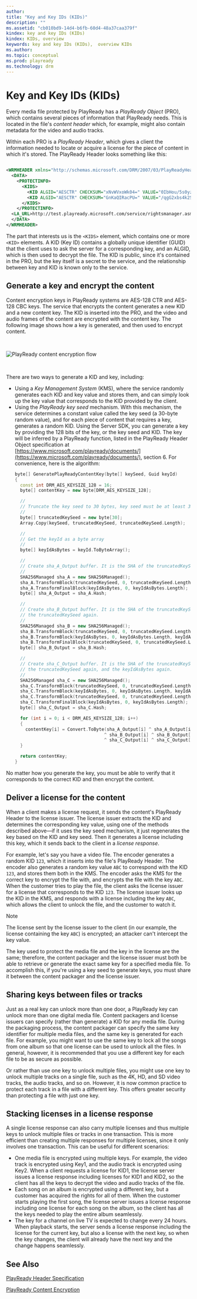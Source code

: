 ```yaml
---
author:
title: "Key and Key IDs (KIDs)"
description: ""
ms.assetid: "cb010bd9-14d4-b6fb-60d4-48a37caa379f"
kindex: key and key IDs (KIDs)
kindex: KIDs, overview
keywords: key and key IDs (KIDs),  overview KIDs
ms.author:
ms.topic: conceptual
ms.prod: playready
ms.technology: drm
---
```



# Key and Key IDs (KIDs)


Every media file protected by PlayReady has a *PlayReady Object* (PRO), which contains several pieces of information that PlayReady needs. This is located in the file's *content header* which, for example, might also contain metadata for the video and audio tracks.


Within each PRO is a *PlayReady Header*, which gives a client the information needed to locate or acquire a license for the piece of content in which it's stored. The PlayReady Header looks something like this:

```xml

<WRMHEADER xmlns="http://schemas.microsoft.com/DRM/2007/03/PlayReadyHeader" version="4.2.0.0">
  <DATA>
    <PROTECTINFO>
      <KIDS>
        <KID ALGID="AESCTR" CHECKSUM="xNvWVxoWk04=" VALUE="0IbHou/5s0yzM80yOkKEpQ=="></KID>
        <KID ALGID="AESCTR" CHECKSUM="GnKaQIRacPU=" VALUE="/qgG2xbs4k2SKCxx6bhWqw=="></KID>
      </KIDS>
    </PROTECTINFO>
  <LA_URL>http://test.playready.microsoft.com/service/rightsmanager.asmx</LA_URL>
  </DATA>
</WRMHEADER>

```


The part that interests us is the `<KIDS>` element, which contains one or more `<KID>` elements. A KID (Key ID) contains a globally unique identifier (GUID) that the client uses to ask the server for a corresponding key, and an ALGID, which is then used to decrypt the file. The KID is public, since it's contained in the PRO, but the key itself is a secret to the service, and the relationship between key and KID is known only to the service.



## Generate a key and encrypt the content


Content encryption keys in PlayReady systems are AES-128 CTR and AES-128 CBC keys. The service that encrypts the content generates a new KID and a new content key. The KID is inserted into the PRO, and the video and audio frames of the content are encrypted with the content key. The following image shows how a key is generated, and then used to encrypt content.

&nbsp;

![PlayReady content encryption flow](../images/playready_encryption.jpg)

&nbsp;

There are two ways to generate a KID and key, including:

   *  Using a *Key Management System* (KMS), where the service randomly generates each KID and key value and stores them, and can simply look up the key value that corresponds to the KID provided by the client. <br/>
   *  Using the *PlayReady key seed* mechanism. With this mechanism, the service determines a constant value called the key seed (a 30-byte random value), and for each piece of content that requires a key, generates a random KID. Using the Server SDK, you can generate a key by providing the 128 bits of the key, or the key seed and KID. The key will be inferred by a PlayReady function, listed in the PlayReady Header Object specification at [https://www.microsoft.com/playready/documents/](https://www.microsoft.com/playready/documents/), section 6. For convenience, here is the algorithm: <br/>
      ```cpp
      byte[] GeneratePlayReadyContentKey(byte[] keySeed, Guid keyId)
      {
        const int DRM_AES_KEYSIZE_128 = 16;
        byte[] contentKey = new byte[DRM_AES_KEYSIZE_128];

        //
        // Truncate the key seed to 30 bytes, key seed must be at least 30 bytes long.
        //
        byte[] truncatedKeySeed = new byte[30];
        Array.Copy(keySeed, truncatedKeySeed, truncatedKeySeed.Length);

        //
        // Get the keyId as a byte array
        //
        byte[] keyIdAsBytes = keyId.ToByteArray();

        //
        // Create sha_A_Output buffer. It is the SHA of the truncatedKeySeed and the keyIdAsBytes
        //
        SHA256Managed sha_A = new SHA256Managed();
        sha_A.TransformBlock(truncatedKeySeed, 0, truncatedKeySeed.Length, truncatedKeySeed, 0);
        sha_A.TransformFinalBlock(keyIdAsBytes, 0, keyIdAsBytes.Length);
        byte[] sha_A_Output = sha_A.Hash;

        //
        // Create sha_B_Output buffer. It is the SHA of the truncatedKeySeed, the keyIdAsBytes, and
        // the truncatedKeySeed again.
        //
        SHA256Managed sha_B = new SHA256Managed();
        sha_B.TransformBlock(truncatedKeySeed, 0, truncatedKeySeed.Length, truncatedKeySeed, 0);
        sha_B.TransformBlock(keyIdAsBytes, 0, keyIdAsBytes.Length, keyIdAsBytes, 0);
        sha_B.TransformFinalBlock(truncatedKeySeed, 0, truncatedKeySeed.Length);
        byte[] sha_B_Output = sha_B.Hash;

        //
        // Create sha_C_Output buffer. It is the SHA of the truncatedKeySeed, the keyIdAsBytes,
        // the truncatedKeySeed again, and the keyIdAsBytes again.
        //
        SHA256Managed sha_C = new SHA256Managed();
        sha_C.TransformBlock(truncatedKeySeed, 0, truncatedKeySeed.Length, truncatedKeySeed, 0);
        sha_C.TransformBlock(keyIdAsBytes, 0, keyIdAsBytes.Length, keyIdAsBytes, 0);
        sha_C.TransformBlock(truncatedKeySeed, 0, truncatedKeySeed.Length, truncatedKeySeed, 0);
        sha_C.TransformFinalBlock(keyIdAsBytes, 0, keyIdAsBytes.Length);
        byte[] sha_C_Output = sha_C.Hash;

        for (int i = 0; i < DRM_AES_KEYSIZE_128; i++)
        {
          contentKey[i] = Convert.ToByte(sha_A_Output[i] ^ sha_A_Output[i + DRM_AES_KEYSIZE_128]
                                        ^ sha_B_Output[i] ^ sha_B_Output[i + DRM_AES_KEYSIZE_128]
                                        ^ sha_C_Output[i] ^ sha_C_Output[i + DRM_AES_KEYSIZE_128]);
        }

        return contentKey;
      }
      ```




No matter how you generate the key, you must be able to verify that it corresponds to the correct KID and then encrypt the content.

<a id="ID4ENC"></a>



## Deliver a license for the content


When a client makes a license request, it sends the content's PlayReady Header to the license issuer. The license issuer extracts the KID and determines the corresponding key value, using one of the methods described above&mdash;if it uses the key seed mechanism, it just regenerates the key based on the KID and key seed. Then it generates a license including this key, which it sends back to the client in a *license response*.


For example, let's say you have a video file. The encoder generates a random KID `123`, which it inserts into the file's PlayReady Header. The encoder also generates a random key value `ABC` to correspond with the KID `123`, and stores them both in the KMS. The encoder asks the KMS for the correct key to encrypt the file with, and encrypts the file with the key `ABC`. When the customer tries to play the file, the client asks the license issuer for a license that corresponds to the KID `123`. The license issuer looks up the KID in the KMS, and responds with a license including the key `ABC`, which allows the client to unlock the file, and the customer to watch it.

> [!NOTE]
> The license sent by the license issuer to the client (in our example, the license containing the key `ABC`) is encrypted; an attacker can't intercept the key value.

The key used to protect the media file and the key in the license are the same; therefore, the content packager and the license issuer must both be able to retrieve or generate the exact same key for a specified media file. To accomplish this, if you're using a key seed to generate keys, you must share it between the content packager and the license issuer.

<a id="ID4E2D"></a>



## Sharing keys between files or tracks


Just as a real key can unlock more than one door, a PlayReady key can unlock more than one digital media file. Content packagers and license issuers can specify (rather than generate) a KID for any media file. During the packaging process, the content packager can specify the same key identifier for multiple media files, and the same key is generated for each file. For example, you might want to use the same key to lock all the songs from one album so that one license can be used to unlock all the files. In general, however, it is recommended that you use a different key for each file to be as secure as possible.


Or rather than use one key to unlock multiple files, you might use one key to unlock multiple tracks on a single file, such as the 4K, HD, and SD video tracks, the audio tracks, and so on. However, it is now common practice to protect each track in a file with a different key. This offers greater security than protecting a file with just one key.

<a id="ID4EEE"></a>



## Stacking licenses in a license response


A single license response can also carry multiple licenses and thus multiple keys to unlock multiple files or tracks in one transaction. This is more efficient than creating multiple responses for multiple licenses, since it only involves one transaction. This can be useful for different scenarios:

   *  One media file is encrypted using multiple keys. For example, the video track is encrypted using Key1, and the audio track is encrypted using Key2. When a client requests a license for KID1, the license server issues a license response including licenses for KID1 and KID2, so the client has all the keys to decrypt the video and audio tracks of the file. <br/>
   *  Each song on an album is encrypted using a different key, but a customer has acquired the rights for all of them. When the customer starts playing the first song, the license server issues a license response including one license for each song on the album, so the client has all the keys needed to play the entire album seamlessly. <br/>
   *  The key for a channel on live TV is expected to change every 24 hours. When playback starts, the server sends a license response including the license for the current key, but also a license with the next key, so when the key changes, the client will already have the next key and the change happens seamlessly. <br/>


<a id="ID4E4E"></a>



## See Also

 [PlayReady Header Specification](http://www.microsoft.com/playready/documents/)

 [PlayReady Content Encryption](playreadycontentencryption.md)

